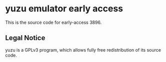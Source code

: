 yuzu emulator early access
=============

This is the source code for early-access 3896.

## Legal Notice

yuzu is a GPLv3 program, which allows fully free redistribution of its source code.
